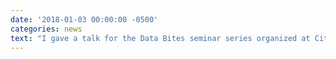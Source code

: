 ```yaml
---
date: '2018-01-03 00:00:00 -0500'
categories: news
text: "I gave a talk for the Data Bites seminar series organized at City, University of London, entitled: <i>Changing the Relationship People Have with Data: Towards Authoring Tools for Creating and Sharing Personal Data Visualizations</i>"
---
```

